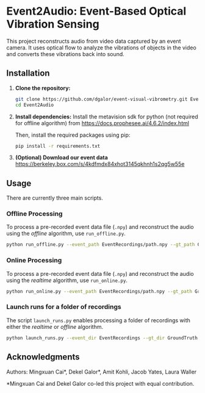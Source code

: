 # Event2Audio: Event-Based Optical Vibration Sensing

This project reconstructs audio from video data captured by an event camera. It uses optical flow to analyze the vibrations of objects in the video and converts these vibrations back into sound.

## Installation

1. **Clone the repository:**
   ```bash
   git clone https://github.com/dgalor/event-visual-vibrometry.git Event2Audio
   cd Event2Audio
   ```

2. **Install dependencies:**
   Install the metavision sdk for python (not required for offline algorithm) from https://docs.prophesee.ai/4.6.2/index.html
   
   Then, install the required packages using pip:
   ```bash
   pip install -r requirements.txt
   ```

3. **(Optional) Download our event data**
   https://berkeley.box.com/s/4kdfmdx84xhot3145qkhnh1s2qg5w55e
## Usage

There are currently three main scripts.

### Offline Processing

To process a pre-recorded event data file (`.npy`) and reconstruct the audio using the _offline_ algorithm, use `run_offline.py`.

```bash
python run_offline.py --event_path EventRecordings/path.npy --gt_path GroundTruth/path.wav --out_path Output/path.wav
```

### Online Processing

To process a pre-recorded event data file (`.npy`) and reconstruct the audio using the _realtime_ algorithm, use `run_online.py`.

```bash
python run_online.py --event_path EventRecordings/path.npy --gt_path GroundTruth/path.wav --out_path Output/path.wav
```

### Launch runs for a folder of recordings

The script `launch_runs.py` enables processing a folder of recordings with either the _realtime_ or _offline_ algorithm.

```bash
python launch_runs.py --event_dir EventRecordings --gt_dir GroundTruth --out_dir Output --mode online
```

## Acknowledgments

Authors: Mingxuan Cai*, Dekel Galor*, Amit Kohli, Jacob Yates, Laura Waller

*Mingxuan Cai and Dekel Galor co-led this project with equal contribution.
